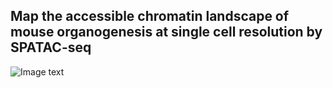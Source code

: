 ## Map the accessible chromatin landscape of mouse organogenesis at **single** **cell** **resolution** **by** SPATAC-seq

![Image text](https://github.com/Lan-lab/SPATAC-seq/blob/main/Users/sky/Documents/GitHub/SPATAC-seq/Mouse_Organogenesis_single-cell_oPen_chromatin_Atlas_(MOPA)/Atlas%20of%20zebrafish%20embryogenesis%20and%20mouse%20organogenesis.png)